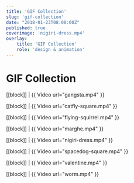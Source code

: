 ```yaml
---
title: 'GIF Collection'
slug: 'gif-collection'
date: "2018-01-23T08:00:00Z"
published: true
coverimage: 'nigiri-dress.mp4'
overlay:
    title: 'GIF Collection'
    role: 'design & animation'
---
```


# GIF Collection

[[block]]
| {{ Video url="gangsta.mp4" }}

[[block]]
| {{ Video url="catfly-square.mp4" }}

[[block]]
| {{ Video url="flying-squirrel.mp4" }}

[[block]]
| {{ Video url="marghe.mp4" }}

[[block]]
| {{ Video url="nigiri-dress.mp4" }}

[[block]]
| {{ Video url="spacedog-square.mp4" }}

[[block]]
| {{ Video url="valentine.mp4" }}

[[block]]
| {{ Video url="worm.mp4" }}
